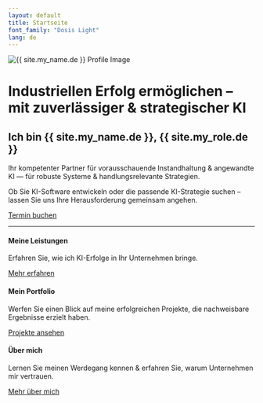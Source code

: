 ```yaml
---
layout: default
title: Startseite
font_family: "Dosis Light"
lang: de
---
```


<div class="container_center">
  <img src="{{ site.profile_image }}" alt="{{ site.my_name.de }} Profile Image" class="logo" />

  <h1>Industriellen Erfolg ermöglichen – mit zuverlässiger & strategischer KI</h1>
  <h2>Ich bin {{ site.my_name.de }}, {{ site.my_role.de }}</h2>

  <div class="slogan">Ihr kompetenter Partner für vorausschauende Instandhaltung & angewandte KI — für robuste Systeme & handlungsrelevante Strategien.</div>

  <p>Ob Sie KI-Software entwickeln oder die passende KI-Strategie suchen – lassen Sie uns Ihre Herausforderung gemeinsam angehen.</p>
  <a href="{{ site.meeting_link }}" target="_blank" class="book-call-btn">Termin buchen</a>

</div>
<hr />

<div class="highlights">
  <div>
    <i class="fa fa-star fa-spin fa-3x"></i>
    <h4>Meine Leistungen</h4>
    <p>Erfahren Sie, wie ich KI-Erfolge in Ihr Unternehmen bringe.</p>
    <a href="{{ site.baseurl }}/de/services">Mehr erfahren</a>
  </div>
  <div>
    <i class="fa fa-trophy fa-4x"></i>
    <h4>Mein Portfolio</h4>
    <p>Werfen Sie einen Blick auf meine erfolgreichen Projekte, die nachweisbare Ergebnisse erzielt haben.</p>
    <a href="{{ site.baseurl }}/de/portfolio">Projekte ansehen</a>
  </div>
  <div>
    <i class="fa fa-user fa-3x"></i>
    <h4>Über mich</h4>
    <p>Lernen Sie meinen Werdegang kennen & erfahren Sie, warum Unternehmen mir vertrauen.</p>
    <a href="{{ site.baseurl }}/de/about">Mehr über mich</a>
  </div>
</div>
